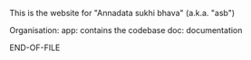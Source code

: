 This is the website for "Annadata sukhi bhava" (a.k.a. "asb")

Organisation:
app: contains the codebase
doc: documentation

END-OF-FILE
